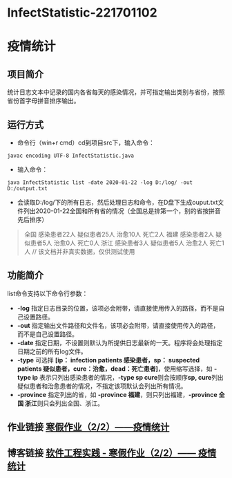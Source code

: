 
# InfectStatistic-221701102
# 疫情统计

## 项目简介
统计日志文本中记录的国内各省每天的感染情况，并可指定输出类别与省份，按照省份首字母拼音排序输出。

## 运行方式
 - 命令行（win+r cmd）cd到项目src下，输入命令：
```
javac encoding UTF-8 InfectStatistic.java
```
 - 输入命令：
```
java InfectStatistic list -date 2020-01-22 -log D:/log/ -out D:/output.txt
```
 - 会读取D:/log/下的所有日志，然后处理日志和命令，在D盘下生成ouput.txt文件列出2020-01-22全国和所有省的情况（全国总是排第一个，别的省按拼音先后排序）
> 全国 感染患者22人 疑似患者25人 治愈10人 死亡2人
福建 感染患者2人 疑似患者5人 治愈0人 死亡0人
浙江 感染患者3人 疑似患者5人 治愈2人 死亡1人
// 该文档并非真实数据，仅供测试使用
   
## 功能简介
list命令支持以下命令行参数：
- **-log** 指定日志目录的位置，该项必会附带，请直接使用传入的路径，而不是自己设置路径。
- **-out** 指定输出文件路径和文件名，该项必会附带，请直接使用传入的路径，而不是自己设置路径。
- **-date** 指定日期，不设置则默认为所提供日志最新的一天。程序将会处理指定日期之前的所有log文件。
- **-type** 可选择 **[ip： infection patients 感染患者，sp： suspected patients 疑似患者，cure：治愈，dead：死亡患者]**，使用缩写选择，如 **-type ip** 表示只列出感染患者的情况，**-type sp cure**则会按顺序**sp, cure**列出疑似患者和治愈患者的情况，不指定该项默认会列出所有情况。
- **-province** 指定列出的省，如 **-province 福建**，则只列出福建，**-province 全国 浙江**则只会列出全国、浙江。

## 作业链接 [寒假作业（2/2）——疫情统计][1]

## 博客链接 [软件工程实践 - 寒假作业（2/2）—— 疫情统计][2]

  [1]: https://edu.cnblogs.com/campus/fzu/2020SpringW/homework/10281
  [2]: https://www.cnblogs.com/langogo/p/12258974.html